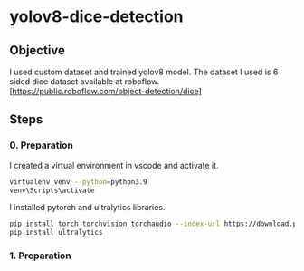 # yolov8-dice-detection

## <div align="left">Objective</div>
I used custom dataset and trained yolov8 model. The dataset I used is 6 sided dice dataset available at roboflow.
[https://public.roboflow.com/object-detection/dice]

## Steps

### 0. Preparation
I created a virtual environment in vscode and activate it.
```bash
virtualenv venv --python=python3.9
venv\Scripts\activate
```

I installed pytorch and ultralytics libraries.
```bash
pip install torch torchvision torchaudio --index-url https://download.pytorch.org/whl/cu117
pip install ultralytics
```



### 1. Preparation




